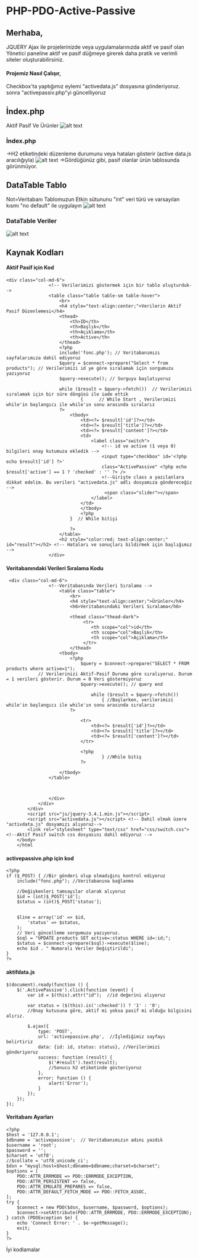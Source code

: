 # PHP-PDO-Active-Passive
## Merhaba,

JQUERY Ajax ile projelerinizde veya uygulamalarınızda aktif ve pasif olan Yönetici paneline aktif ve pasif düğmeye girerek daha pratik ve verimli siteler oluşturabilirsiniz.
#### Projemiz Nasıl Çalışır,

Checkbox'ta yaptığımız eylemi "activedata.js" dosyasına gönderiyoruz. sonra "activepassiv.php"yi güncelliyoruz
## İndex.php
Aktif Pasif Ve Ürünler
![alt text](https://github.com/barisiceny/PHP-PDO-Active-Passive/blob/main/img/ss/home.png?raw=true)
### İndex.php 
->H2 etiketindeki düzenleme durumunu veya hataları gösterir (active data.js aracılığıyla)
![alt text](https://github.com/barisiceny/PHP-PDO-Active-Passive/blob/main/img/ss/home-edit.png?raw=true)
->Gördüğünüz gibi, pasif olanlar ürün tablosunda görünmüyor.
## DataTable Tablo

Not=Veritabanı Tablomuzun Etkin sütununu "int" veri türü ve varsayılan kısmı "no default" ile uygulayın
![alt text](https://github.com/barisiceny/PHP-PDO-Active-Passive/blob/main/img/ss/database-table.png?raw=true)
### DataTable Veriler
![alt text](https://github.com/barisiceny/PHP-PDO-Active-Passive/blob/main/img/ss/database-table-data.png?raw=true)
## Kaynak Kodları

#### Aktif Pasif için Kod
```
<div class="col-md-6">
                <!-- Verilerimizi göstermek için bir tablo oluşturduk-->
                <table class="table table-sm table-hover">
                    <br>
                    <h4 style="text-align:center;">Verilerin Aktif Pasif Düzenlemesi</h4>
                    <thead>
                        <th>ID</th>
                        <th>Başlık</th>
                        <th>Açıklama</th>
                        <th>Active</th>                       
                    </thead>
                    <?php
                    include('fonc.php'); // Veritabanımızı sayfalarımıza dahil ediyoruz
                    $query = $connect->prepare("Select * from products"); // Verilerimizi id ye göre sıralamak için sorgumuzu yazıyoruz
                    $query->execute(); // Sorguyu başlatıyoruz

                    while ($result = $query->fetch())  // Verilerimizi sıralamak için bir süre döngüsü ile iade ettik
                            {      // While Start , Verilerimizi while'in başlangıcı ile while'ın sonu arasında sıralarız
                    ?>
                        <tbody>
                            <td><?= $result['id']?></td>
                            <td><?= $result['title']?></td>
                            <td><?= $result['content']?></td>
                            <td>
                                <label class="switch">
                                    <!-- id ve active (1 veya 0) bilgileri onay kutumuza ekledik -->
                                    <input type="checkbox" id='<?php echo $result['id'] ?>'
                                    class="ActivePassive" <?php echo $result['active'] == 1 ? 'checked' : '' ?> />  
                                    <!--Girişte class a yazılanlara dikkat edelim. Bu verileri "activedata.js" adlı dosyamıza göndereceğiz -->
                                     <span class="slider"></span>
                                </label>
                            </td>                            
                            </tbody>
                            <?php
                        }  // While bitişi

                        ?>
                    </table>
                    <h2 style="color:red; text-align:center;" id="result"></h2> <!-- Hataları ve sonuçları bildirmek için başlığımız -->
                </div>
```
#### Veritabanındaki Verileri Sıralama Kodu
```
 <div class="col-md-6">
                <!--Veritabanında Verileri Sıralama -->
                    <table class="table">
                        <br>
                        <h4 style="text-align:center;">Ürünler</h4>
                        <h6>Veritabanındaki Verileri Sıralama</h6>

                        <thead class="thead-dark">
                             <tr>
                                <th scope="col">id</th>
                                <th scope="col">Başlık</th>
                                <th scope="col">Açıklama</th>                                
                             </tr>
                        </thead>
                    <tbody>
                        <?php
                            $query = $connect->prepare("SELECT * FROM products where active=1"); 
            // Verilerinizi Aktif-Pasif Duruma göre sıralıyoruz. Durum = 1 verileri gösterir. Durum = 0 Veri göstermiyoruz
                            $query->execute(); // query end

                                while ($result = $query->fetch()) 
                                    { //Başlarken, verilerimizi while'in başlangıcı ile while'ın sonu arasında sıralarız
                        ?>

                            <tr>
                                <td><?= $result['id']?></td>
                                <td><?= $result['title']?></td>
                                <td><?= $result['content']?></td>  
                            </tr>

                            <?php
                                    } //While bitiş
                            ?>
                        
                    </tbody>
                </table>
                    


                </div>
            </div>
        </div>
        <script src="js/jquery-3.4.1.min.js"></script>
        <script src="activedata.js"></script> <!-- Dahil olmak üzere "activdata.js" dosyamızı alıyoruz-->
        <link rel="stylesheet" type="text/css" href="css/switch.css"> <!--Aktif Pasif switch css dosyasını dahil ediyoruz -->
    </body>
    </html
```

#### activepassive.php için kod
```
<?php
if ($_POST) { //Bir gönderi olup olmadığını kontrol ediyoruz
    include("fonc.php"); //Veritabanına bağlanma

    //Değişkenleri tamsayılar olarak alıyoruz
    $id = (int)$_POST['id'];
    $status = (int)$_POST['status'];


    $line = array('id' => $id,
        'status' => $status,
    );
    // Veri güncelleme sorgumuzu yazıyoruz.
    $sql = "UPDATE products SET active=:status WHERE id=:id;";
    $status = $connect->prepare($sql)->execute($line);    
    echo $id . " Numaralı Veriler Değiştirildi";
}
?>
```
#### aktifdata.js

```
$(document).ready(function () {
    $('.ActivePassive').click(function (event) {
        var id = $(this).attr("id");  //id değerini alıyoruz

        var status = ($(this).is(':checked')) ? '1' : '0';
        //Onay kutusuna göre, aktif mi yoksa pasif mi olduğu bilgisini alırız.

        $.ajax({
            type: 'POST',
            url: 'activepassive.php',  //İşlediğimiz sayfayı belirtiriz
            data: {id: id, status: status}, //Verilerimizi gönderiyoruz
            success: function (result) {
                $('#result').text(result);
                //Sonucu h2 etiketinde gösteriyoruz
            },
            error: function () {
                alert('Error');
            }
        });
    });
});
```
#### Veritabanı Ayarları
```
<?php
$host = '127.0.0.1';
$dbname = 'activepassive';  // Veritabanımızın adını yazdık
$username = 'root'; 
$password = '';
$charset = 'utf8';
//$collate = 'utf8_unicode_ci';
$dsn = "mysql:host=$host;dbname=$dbname;charset=$charset";
$options = [
    PDO::ATTR_ERRMODE => PDO::ERRMODE_EXCEPTION,
    PDO::ATTR_PERSISTENT => false,
    PDO::ATTR_EMULATE_PREPARES => false,
    PDO::ATTR_DEFAULT_FETCH_MODE => PDO::FETCH_ASSOC,    
];
try {
    $connect = new PDO($dsn, $username, $password, $options);
    $connect->setAttribute(PDO::ATTR_ERRMODE, PDO::ERRMODE_EXCEPTION);
} catch (PDOException $e) {
    echo 'Connect Error: ' . $e->getMessage();
    exit;
}
?>

```



İyi kodlamalar

